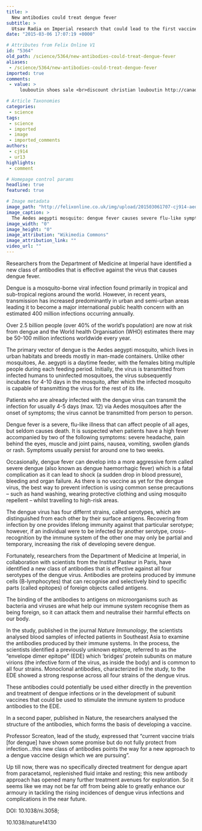 ```yaml
---
title: >
  New antibodies could treat dengue fever
subtitle: >
  Utsav Radia on Imperial research that could lead to the first vaccine
date: "2015-03-06 17:07:19 +0000"

# Attributes from Felix Online V1
id: "5364"
old_path: /science/5364/new-antibodies-could-treat-dengue-fever
aliases:
 - /science/5364/new-antibodies-could-treat-dengue-fever
imported: true
comments:
 - value: >
     louboutin shoes sale <br>discount christian louboutin http://canadachristianlouboutinoutlet.blogspot.com/,NAuIc4 http://www.FyLitCl7Pf7kjQdDUOLQOuaxTXbj5iNG.com

# Article Taxonomies
categories:
 - science
tags:
 - science
 - imported
 - image
 - imported_comments
authors:
 - cj914
 - ur13
highlights:
 - comment

# Homepage control params
headline: true
featured: true

# Image metadata
image_path: "http://felixonline.co.uk/img/upload/201503061707-cj914-aedes_aegypti_biting_human-copy.jpg"
image_caption: >
  The Aedes aegypti mosquito: dengue fever causes severe flu-like symptoms, but no vaccine currently exists.
image_width: "0"
image_height: "0"
image_attribution: "Wikimedia Commons"
image_attribution_link: ""
video_url: ""
---
```


Researchers from the Department of Medicine at Imperial have identified a new class of antibodies that is effective against the virus that causes dengue fever.

Dengue is a mosquito-borne viral infection found primarily in tropical and sub-tropical regions around the world. However, in recent years, transmission has increased predominantly in urban and semi-urban areas leading it to become a major international public health concern with an estimated 400 million infections occurring annually.

Over 2.5 billion people (over 40% of the world’s population) are now at risk from dengue and the World health Organisation (WHO) estimates there may be 50-100 million infections worldwide every year.

The primary vector of dengue is the Aedes aegypti mosquito, which lives in urban habitats and breeds mostly in man-made containers. Unlike other mosquitoes, Ae. aegypti is a daytime feeder, with the females biting multiple people during each feeding period. Initially, the virus is transmitted from infected humans to uninfected mosquitoes, the virus subsequently incubates for 4-10 days in the mosquito, after which the infected mosquito is capable of transmitting the virus for the rest of its life.

Patients who are already infected with the dengue virus can transmit the infection for usually 4-5 days (max. 12) via Aedes mosquitoes after the onset of symptoms; the virus cannot be transmitted from person to person.

Dengue fever is a severe, flu-like illness that can affect people of all ages, but seldom causes death. It is suspected when patients have a high fever accompanied by two of the following symptoms: severe headache, pain behind the eyes, muscle and joint pains, nausea, vomiting, swollen glands or rash. Symptoms usually persist for around one to two weeks.

Occasionally, dengue fever can develop into a more aggressive form called severe dengue (also known as dengue haemorrhagic fever) which is a fatal complication as it can lead to shock (a sudden drop in blood pressure), bleeding and organ failure. As there is no vaccine as yet for the dengue virus, the best way to prevent infection is using common sense precautions – such as hand washing, wearing protective clothing and using mosquito repellent – whilst travelling to high-risk areas.

The dengue virus has four differnt strains, called serotypes, which are distinguished from each other by their surface antigens. Recovering from infection by one provides lifelong immunity against that particular serotype; however, if an individual were to be infected by another serotype, cross-recognition by the immune system of the other one may only be partial and temporary, increasing the risk of developing severe dengue.

Fortunately, researchers from the Department of Medicine at Imperial, in collaboration with scientists from the Institut Pasteur in Paris, have identified a new class of antibodies that is effective against all four serotypes of the dengue virus. Antibodies are proteins produced by immune cells (B-lymphocytes) that can recognise and selectively bind to specific parts (called epitopes) of foreign objects called antigens.

The binding of the antibodies to antigens on microorganisms such as bacteria and viruses are what help our immune system recognise them as being foreign, so it can attack them and neutralise their harmful effects on our body.

In the study, published in the journal _Nature Immunology_, the scientists analysed blood samples of infected patients in Southeast Asia to examine the antibodies produced by their immune systems. In the process, the scientists identified a previously unknown epitope, referred to as the “envelope dimer epitope” (EDE) which ‘bridges’ protein subunits on mature virions (the infective form of the virus, as inside the body) and is common to all four strains. Monoclonal antibodies, characterized in the study, to the EDE showed a strong response across all four strains of the dengue virus.

These antibodies could potentially be used either directly in the prevention and treatment of dengue infections or in the development of subunit vaccines that could be used to stimulate the immune system to produce antibodies to the EDE.

In a second paper, published in Nature, the researchers analysed the structure of the antibodies, which forms the basis of developing a vaccine.

Professor Screaton, lead of the study, expressed that “current vaccine trials [for dengue] have shown some promise but do not fully protect from infection…this new class of antibodies points the way for a new approach to a dengue vaccine design which we are pursuing”.

Up till now, there was no specifically directed treatment for dengue apart from paracetamol, replenished fluid intake and resting; this new antibody approach has opened many further treatment avenues for exploration. So it seems like we may not be far off from being able to greatly enhance our armoury in tackling the rising incidences of dengue virus infections and complications in the near future.

DOI: 10.1038/ni.3058;

10.1038/nature14130
